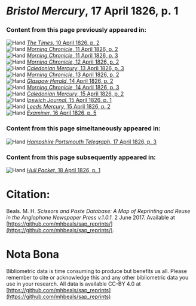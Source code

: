 # *Bristol Mercury*, 17 April 1826, p. 1  
  
### Content from this page previously appeared in:  
![Hand](http://scissorsandpaste.net/wp-content/uploads/2017/06/smallhandpointer.png) [*The Times*, 10 April 1826, p. 2](https://mhbeals.github.io/sap_html/The-Times/The-Times-10-April-1826-p-2)  
![Hand](http://scissorsandpaste.net/wp-content/uploads/2017/06/smallhandpointer.png) [*Morning Chronicle*, 11 April 1826, p. 2](https://mhbeals.github.io/sap_html/Morning-Chronicle/Morning-Chronicle-11-April-1826-p-2)  
![Hand](http://scissorsandpaste.net/wp-content/uploads/2017/06/smallhandpointer.png) [*Morning Chronicle*, 11 April 1826, p. 3](https://mhbeals.github.io/sap_html/Morning-Chronicle/Morning-Chronicle-11-April-1826-p-3)  
![Hand](http://scissorsandpaste.net/wp-content/uploads/2017/06/smallhandpointer.png) [*Morning Chronicle*, 12 April 1826, p. 2](https://mhbeals.github.io/sap_html/Morning-Chronicle/Morning-Chronicle-12-April-1826-p-2)  
![Hand](http://scissorsandpaste.net/wp-content/uploads/2017/06/smallhandpointer.png) [*Caledonian Mercury*, 13 April 1826, p. 3](https://mhbeals.github.io/sap_html/Caledonian-Mercury/Caledonian-Mercury-13-April-1826-p-3)  
![Hand](http://scissorsandpaste.net/wp-content/uploads/2017/06/smallhandpointer.png) [*Morning Chronicle*, 13 April 1826, p. 2](https://mhbeals.github.io/sap_html/Morning-Chronicle/Morning-Chronicle-13-April-1826-p-2)  
![Hand](http://scissorsandpaste.net/wp-content/uploads/2017/06/smallhandpointer.png) [*Glasgow Herald*, 14 April 1826, p. 2](https://mhbeals.github.io/sap_html/Glasgow-Herald/Glasgow-Herald-14-April-1826-p-2)  
![Hand](http://scissorsandpaste.net/wp-content/uploads/2017/06/smallhandpointer.png) [*Morning Chronicle*, 14 April 1826, p. 3](https://mhbeals.github.io/sap_html/Morning-Chronicle/Morning-Chronicle-14-April-1826-p-3)  
![Hand](http://scissorsandpaste.net/wp-content/uploads/2017/06/smallhandpointer.png) [*Caledonian Mercury*, 15 April 1826, p. 2](https://mhbeals.github.io/sap_html/Caledonian-Mercury/Caledonian-Mercury-15-April-1826-p-2)  
![Hand](http://scissorsandpaste.net/wp-content/uploads/2017/06/smallhandpointer.png) [*Ipswich Journal*, 15 April 1826, p. 1](https://mhbeals.github.io/sap_html/Ipswich-Journal/Ipswich-Journal-15-April-1826-p-1)  
![Hand](http://scissorsandpaste.net/wp-content/uploads/2017/06/smallhandpointer.png) [*Leeds Mercury*, 15 April 1826, p. 2](https://mhbeals.github.io/sap_html/Leeds-Mercury/Leeds-Mercury-15-April-1826-p-2)  
![Hand](http://scissorsandpaste.net/wp-content/uploads/2017/06/smallhandpointer.png) [*Examiner*, 16 April 1826, p. 5](https://mhbeals.github.io/sap_html/Examiner/Examiner-16-April-1826-p-5)  
  
### Content from this page simeltaneously appeared in:  
![Hand](http://scissorsandpaste.net/wp-content/uploads/2017/06/smallhandpointer.png) [*Hampshire Portsmouth Telegraph*, 17 April 1826, p. 3](https://mhbeals.github.io/sap_html/Hampshire-Portsmouth-Telegraph/Hampshire-Portsmouth-Telegraph-17-April-1826-p-3)  
  
### Content from this page subsequently appeared in:  
![Hand](http://scissorsandpaste.net/wp-content/uploads/2017/06/smallhandpointer.png) [*Hull Packet*, 18 April 1826, p. 1](https://mhbeals.github.io/sap_html/Hull-Packet/Hull-Packet-18-April-1826-p-1)  


# Citation: 

Beals. M. H. *Scissors and Paste Database: A Map of Reprinting and Reuse in the Anglophone Newspaper Press v.1.0.1.* 2 June 2017. Available at [https://github.com/mhbeals/sap_reprints/](https://github.com/mhbeals/sap_reprints/). 

# Nota Bona

Bibliometric data is time consuming to produce but benefits us all. Please remember to cite or acknowledge this and any other bibliometric data you use in your research. All data is available CC-BY 4.0 at [https://github.com/mhbeals/sap_reprints](https://github.com/mhbeals/sap_reprints)